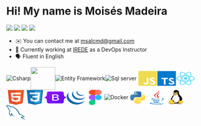 Hi! My name is Moisés Madeira
======================================================================================================================================
<div> 
  <a href="https://www.linkedin.com/in/moisesdev" target="_blank"><img src="https://img.shields.io/badge/-LinkedIn-%230077B5?style=for-the-badge&logo=linkedin&logoColor=white" target="_blank"></a>
  <a href = "mailto:msalcmd@gmail.com"><img src="https://img.shields.io/badge/Gmail-D14836?style=for-the-badge&logo=gmail&logoColor=white" target="_blank"></a>
  <a href="https://www.youtube.com/c/MoisésMadeira" target="_blank"><img src="https://img.shields.io/badge/YouTube-FF0000?style=for-the-badge&logo=youtube&logoColor=white" target="_blank"></a>
  <a href="https://wa.me/+5585981629098?text=oi" target="_blank"><img src="https://img.shields.io/badge/WhatsApp-25D366?style=for-the-badge&logo=whatsapp&logoColor=white" target="_blank"></a>
</div>

<!--* 🖥️  See my portfolio at [moisesmadeira.com.br](http://moisesmadeira.com.br)-->
* ✉️  You can contact me at [msalcmd@gmail.com](mailto:msalcmd@gmail.com)
* 🚀  Currently working at [IREDE](https://irede.org.br/) as a DevOps Instructor
* 🗣️  Fluent in English

<img align="center" alt="Csharp" height="60" width="65" src="https://cdn.jsdelivr.net/gh/devicons/devicon/icons/csharp/csharp-original.svg" /><img align="center" height="60" width="65" src="https://cdn.jsdelivr.net/gh/devicons/devicon/icons/dotnetcore/dotnetcore-original.svg" /><img align="center" alt="Entity Framework" height="60" width="65" src="https://plugins.jetbrains.com/files/18147/154422/icon/pluginIcon.svg" title="Entity Framework"><img align="center" alt="Sql server" height="60" width="65" src="https://gist.githubusercontent.com/moisesAlc/0341353e307b44086d7673db7be47ae0/raw/8d8598a0c024d3e7d86d31532fafa0c30ddaee6a/sqlserver.svg" title="SQL Server">
<img display="inline" align="center" alt="Js" height="40" width="50" title="Javascript" src="https://raw.githubusercontent.com/devicons/devicon/master/icons/javascript/javascript-plain.svg"><img align="center" alt="Ts" height="40" width="50" title="Typescript" src="https://raw.githubusercontent.com/devicons/devicon/master/icons/typescript/typescript-plain.svg"><img align="center" alt="React" height="40" title="React" width="50" src="https://raw.githubusercontent.com/devicons/devicon/master/icons/react/react-original.svg"><img align="center" alt="HTML" height="40" title="HTML5"  width="50" src="https://raw.githubusercontent.com/devicons/devicon/master/icons/html5/html5-original.svg"><img align="center" alt="CSS" height="40" width="50" src="https://raw.githubusercontent.com/devicons/devicon/master/icons/css3/css3-original.svg" title="CSS3"><img align="center" alt="Bootstrap" height="40" width="58" src="https://raw.githubusercontent.com/devicons/devicon/master/icons/bootstrap/bootstrap-original.svg" title="Bootstrap"><img align="center" alt="Jquery" height="40" width="50" src="https://raw.githubusercontent.com/devicons/devicon/master/icons/jquery/jquery-original.svg" title="Jquery"><img align="center" alt="figma" height="40" width="50" src="https://raw.githubusercontent.com/devicons/devicon/master/icons/figma/figma-original.svg" title="Figma"><img align="center" alt="Docker" height="40" width="50" src="https://cdn.jsdelivr.net/gh/devicons/devicon/icons/docker/docker-original-wordmark.svg" /><img align="center" alt="Python" height="40" width="50" src="https://raw.githubusercontent.com/devicons/devicon/master/icons/python/python-original.svg" title="Python"><img align="center" alt="Python" height="40" width="50" src="https://raw.githubusercontent.com/devicons/devicon/master/icons/java/java-original.svg" title="Java"><img align="center" alt="Linux" height="40" width="50" src="https://raw.githubusercontent.com/devicons/devicon/master/icons/linux/linux-original.svg" title="Linux"><img align="center" alt="MySQL" height="40" width="50" src="https://raw.githubusercontent.com/devicons/devicon/master/icons/mysql/mysql-original.svg" title="MySQL">

<!--<p align="right">
  <img src="https://github-readme-stats.vercel.app/api?username=moisesAlc&show_icons=true&theme=outrun&include_all_commits=true&count_private=true"/>
</p>

<p align="left">
  <img src="https://github-readme-stats.vercel.app/api/top-langs/?username=moisesAlc&layout=compact&langs_count=8&theme=outrun"/>
</p>-->

